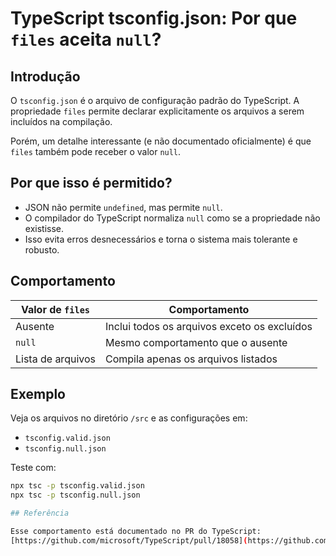 # TypeScript tsconfig.json: Por que `files` aceita `null`?

## Introdução

O `tsconfig.json` é o arquivo de configuração padrão do TypeScript. A propriedade `files` permite declarar explicitamente os arquivos a serem incluídos na compilação.

Porém, um detalhe interessante (e não documentado oficialmente) é que `files` também pode receber o valor `null`.

## Por que isso é permitido?

- JSON não permite `undefined`, mas permite `null`.
- O compilador do TypeScript normaliza `null` como se a propriedade não existisse.
- Isso evita erros desnecessários e torna o sistema mais tolerante e robusto.

## Comportamento

| Valor de `files`       | Comportamento                                |
|------------------------|----------------------------------------------|
| Ausente                | Inclui todos os arquivos exceto os excluídos |
| `null`                 | Mesmo comportamento que o ausente            |
| Lista de arquivos      | Compila apenas os arquivos listados          |

## Exemplo

Veja os arquivos no diretório `/src` e as configurações em:

- `tsconfig.valid.json`
- `tsconfig.null.json`

Teste com:

```bash
npx tsc -p tsconfig.valid.json
npx tsc -p tsconfig.null.json

## Referência

Esse comportamento está documentado no PR do TypeScript:  
[https://github.com/microsoft/TypeScript/pull/18058](https://github.com/microsoft/TypeScript/pull/18058)

